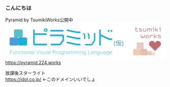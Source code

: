 ### こんにちは
Pyramid by TsumikiWorks公開中
![Pyramid by TsumikiWorks](Pyramid_with_TsumikiWorks.svg)
https://pyramid.224.works

放課後スターライト<br>https://idol.co.jp/ ←このドメインいいでしょ
